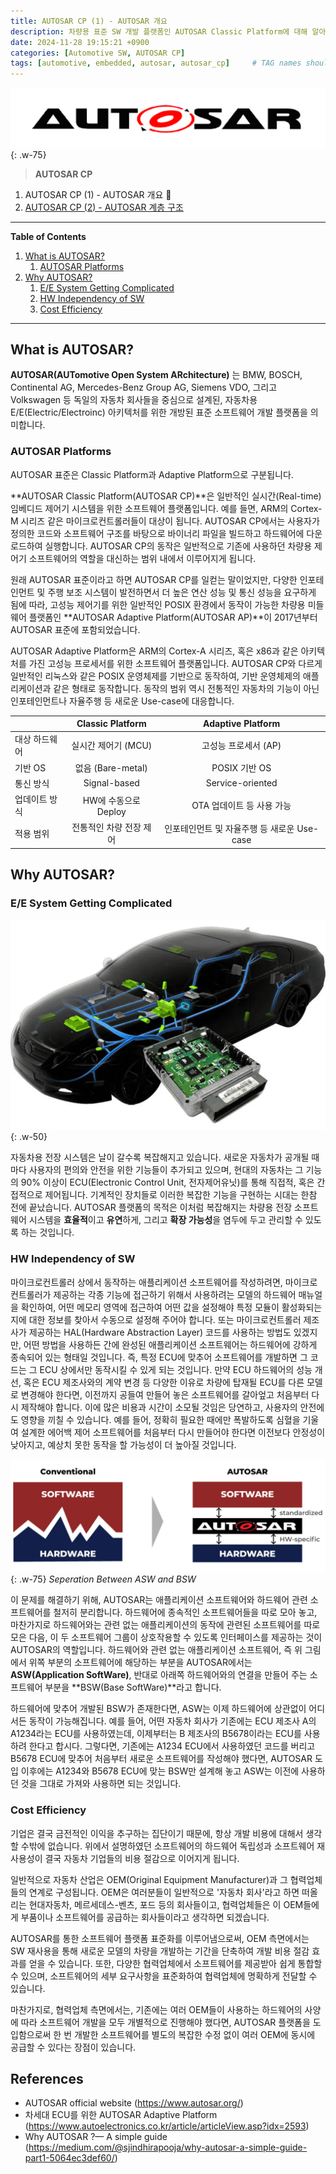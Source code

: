 ```yaml
---
title: AUTOSAR CP (1) - AUTOSAR 개요
description: 차량용 표준 SW 개발 플랫폼인 AUTOSAR Classic Platform에 대해 알아봅시다.
date: 2024-11-28 19:15:21 +0900
categories: [Automotive SW, AUTOSAR CP]
tags: [automotive, embedded, autosar, autosar_cp]     # TAG names should always be lowercase
---
```

![logo](/assets/img/2024-11-26-AUTOSAR-overview/autosar-1200x900.png){: .w-75}

> **AUTOSAR CP**
1. AUTOSAR CP (1) - AUTOSAR 개요 📌
1. [AUTOSAR CP (2) - AUTOSAR 계층 구조](/posts/AUTOSAR-layered-architecture)

---

**Table of Contents**

1. [What is AUTOSAR?](#what-is-autosar)
    1. [AUTOSAR Platforms](#autosar-platforms)
2. [Why AUTOSAR?](#why-autosar)
    1. [E/E System Getting Complicated](#ee-system-getting-complicated)
    2. [HW Independency of SW](#hw-independency-of-sw)
    3. [Cost Efficiency](#cost-efficiency)

---

## What is AUTOSAR?

**AUTOSAR(AUTomotive Open System ARchitecture)** 는 BMW, BOSCH, Continental AG, Mercedes-Benz Group AG,
Siemens VDO, 그리고 Volkswagen 등 독일의 자동차 회사들을 중심으로 설계된, 자동차용 E/E(Electric/Electroinc)
아키텍처를 위한 개방된 표준 소프트웨어 개발 플랫폼을 의미합니다.

### AUTOSAR Platforms
AUTOSAR 표준은 Classic Platform과 Adaptive Platform으로 구분됩니다.

**AUTOSAR Classic Platform(AUTOSAR CP)**은 일반적인 실시간(Real-time) 임베디드 제어기 시스템을 위한 소프트웨어
플랫폼입니다. 예를 들면, ARM의 Cortex-M 시리즈 같은 마이크로컨트롤러들이 대상이 됩니다. AUTOSAR CP에서는
사용자가 정의한 코드와 소프트웨어 구조를 바탕으로 바이너리 파일을 빌드하고 하드웨어에 다운로드하여 실행합니다.
AUTOSAR CP의 동작은 일반적으로 기존에 사용하던 차량용 제어기 소프트웨어의 역할을 대신하는 범위 내에서 이루어지게
됩니다.

원래 AUTOSAR 표준이라고 하면 AUTOSAR CP를 일컫는 말이었지만, 다양한 인포테인먼트 및 주행 보조 시스템이 발전하면서
더 높은 연산 성능 및 통신 성능을 요구하게 됨에 따라, 고성능 제어기를 위한 일반적인 POSIX 환경에서 동작이 가능한
차량용 미들웨어 플랫폼인 **AUTOSAR Adaptive Platform(AUTOSAR AP)**이 2017년부터 AUTOSAR 표준에 포함되었습니다.

AUTOSAR Adaptive Platform은 ARM의 Cortex-A 시리즈, 혹은 x86과 같은 아키텍처를 가진 고성능 프로세서를 위한
소프트웨어 플랫폼입니다. AUTOSAR CP와 다르게 일반적인 리눅스와 같은 POSIX 운영체제를 기반으로 동작하여,
기반 운영체제의 애플리케이션과 같은 형태로 동작합니다.
동작의 범위 역시 전통적인 자동차의 기능이 아닌 인포테인먼트나 자율주행 등 새로운 Use-case에 대응합니다.

|     | Classic Platform | Adaptive Platform |
| --- | :---------------: | :----------------: |
| 대상 하드웨어 | 실시간 제어기 (MCU) | 고성능 프로세서 (AP) |
| 기반 OS | 없음 (Bare-metal) | POSIX 기반 OS |
| 통신 방식 | Signal-based | Service-oriented |
| 업데이트 방식 | HW에 수동으로 Deploy | OTA 업데이트 등 사용 가능 |
| 적용 범위 | 전통적인 차량 전장 제어 | 인포테인먼트 및 자율주행 등 새로운 Use-case |

## Why AUTOSAR?
### E/E System Getting Complicated
![ecu](/assets/img/2024-11-26-AUTOSAR-overview/electronic-control-unit.png){: .w-50}

자동차용 전장 시스템은 날이 갈수록 복잡해지고 있습니다. 새로운 자동차가 공개될 때마다 사용자의 편의와 안전을
위한 기능들이 추가되고 있으며, 현대의 자동차는 그 기능의 90% 이상이 ECU(Electronic Control Unit, 전자제어유닛)를
통해 직접적, 혹은 간접적으로 제어됩니다. 기계적인 장치들로 이러한 복잡한 기능을 구현하는 시대는 한참 전에 끝났습니다.
AUTOSAR 플랫폼의 목적은 이처럼 복잡해지는 차량용 전장 소프트웨어 시스템을 **효율적**이고 **유연**하게,
그리고 **확장 가능성**을 염두에 두고 관리할 수 있도록 하는 것입니다.

### HW Independency of SW
마이크로컨트롤러 상에서 동작하는 애플리케이션 소프트웨어를 작성하려면, 마이크로컨트롤러가 제공하는 각종 기능에
접근하기 위해서 사용하려는 모델의 하드웨어 매뉴얼을
확인하여, 어떤 메모리 영역에 접근하여 어떤 값을 설정해야 특정 모듈이 활성화되는지에 대한 정보를 찾아서 수동으로
설정해 주어야 합니다. 또는 마이크로컨트롤러 제조사가 제공하는 HAL(Hardware Abstraction Layer) 코드를 사용하는
방법도 있겠지만, 어떤 방법을 사용하든 간에 완성된 애플리케이션 소프트웨어는 하드웨어에 강하게 종속되어 있는
형태일 것입니다. 즉, 특정 ECU에 맞추어 소프트웨어를 개발하면 그 코드는 그 ECU 상에서만 동작시킬 수 있게 되는 것입니다.
만약 ECU 하드웨어의 성능 개선, 혹은 ECU 제조사와의 계약 변경 등 다양한 이유로 차량에 탑재될 ECU를 다른 모델로
변경해야 한다면, 이전까지 공들여 만들어 놓은 소프트웨어를 갈아엎고 처음부터 다시 제작해야 합니다. 이에 많은 비용과
시간이 소모될 것임은 당연하고, 사용자의 안전에도 영향을 끼칠 수 있습니다. 예를 들어, 정확히 필요한 때에만 폭발하도록
심혈을 기울여 설계한 에어백 제어 소프트웨어를 처음부터 다시 만들어야 한다면 이전보다 안정성이 낮아지고, 예상치 못한
동작을 할 가능성이 더 높아질 것입니다.

![asw](/assets/img/2024-11-26-AUTOSAR-overview/asw.png){: .w-75}
_Seperation Between ASW and BSW_

이 문제를 해결하기 위해, AUTOSAR는 애플리케이션 소프트웨어와 하드웨어 관련 소프트웨어를 철저히 분리합니다.
하드웨어에 종속적인 소프트웨어들을 따로 모아 놓고, 마찬가지로 하드웨어와는 관련 없는 애플리케이션의 동작에
관련된 소프트웨어를 따로 모은 다음, 이 두 소프트웨어 그룹이 상호작용할 수 있도록 인터페이스를 제공하는 것이
AUTOSAR의 역할입니다. 하드웨어와 관련 없는 애플리케이션 소프트웨어, 즉 위 그림에서 위쪽 부분의 소프트웨어에
해당하는 부분을 AUTOSAR에서는 **ASW(Application SoftWare)**, 반대로 아래쪽 하드웨어와의 연결을 만들어 주는
소프트웨어 부분을 **BSW(Base SoftWare)**라고 합니다.

하드웨어에 맞추어 개발된 BSW가 존재한다면, ASW는 이제 하드웨어에 상관없이 어디서든 동작이 가능해집니다. 예를 들어,
어떤 자동차 회사가 기존에는 ECU 제조사 A의 A1234라는 ECU를 사용하였는데, 이제부터는 B 제조사의 B5678이라는 ECU를
사용하려 한다고 합시다. 그렇다면, 기존에는 A1234 ECU에서 사용하였던 코드를 버리고 B5678 ECU에 맞추어 처음부터
새로운 소프트웨어를 작성해야 했다면, AUTOSAR 도입 이후에는 A1234와 B5678 ECU에 맞는 BSW만 설계해 놓고
ASW는 이전에 사용하던 것을 그대로 가져와 사용하면 되는 것입니다.

### Cost Efficiency

기업은 결국 금전적인 이익을 추구하는 집단이기 때문에, 항상 개발 비용에 대해서 생각할 수밖에 없습니다.
위에서 설명하였던 소프트웨어의 하드웨어 독립성과 소프트웨어 재사용성이 결국 자동차 기업들의 비용 절감으로
이어지게 됩니다.

일반적으로 자동차 산업은 OEM(Original Equipment Manufacturer)과 그 협력업체들의 연계로 구성됩니다.
OEM은 여러분들이 일반적으로 '자동차 회사'라고 하면 떠올리는 현대자동차, 메르세데스-벤츠, 포드 등의 회사들이고,
협력업체들은 이 OEM들에게 부품이나 소프트웨어를 공급하는 회사들이라고 생각하면 되겠습니다.

AUTOSAR를 통한 소프트웨어 플랫폼 표준화를 이루어냄으로써, OEM 측면에서는 SW 재사용을 통해 새로운 모델의
차량을 개발하는 기간을 단축하여 개발 비용 절감 효과를 얻을 수 있습니다. 또한, 다양한 협력업체에서 소프트웨어를
제공받아 쉽게 통합할 수 있으며, 소프트웨어의 세부 요구사항을 표준화하여 협력업체에 명확하게 전달할 수 있습니다.

마찬가지로, 협력업체 측면에서는, 기존에는 여러 OEM들이 사용하는 하드웨어의 사양에 따라 소프트웨어 개발을 모두
개별적으로 진행해야 했다면, AUTOSAR 플랫폼을 도입함으로써 한 번 개발한 소프트웨어를 별도의 복잡한 수정 없이
여러 OEM에 동시에 공급할 수 있다는 장점이 있습니다.

## References
- AUTOSAR official website (<https://www.autosar.org/>)
- 차세대 ECU를 위한 AUTOSAR Adaptive Platform  
(<https://www.autoelectronics.co.kr/article/articleView.asp?idx=2593>)
- Why AUTOSAR ?— A simple guide  
(<https://medium.com/@sjindhirapooja/why-autosar-a-simple-guide-part1-5064ec3def60/>)
 